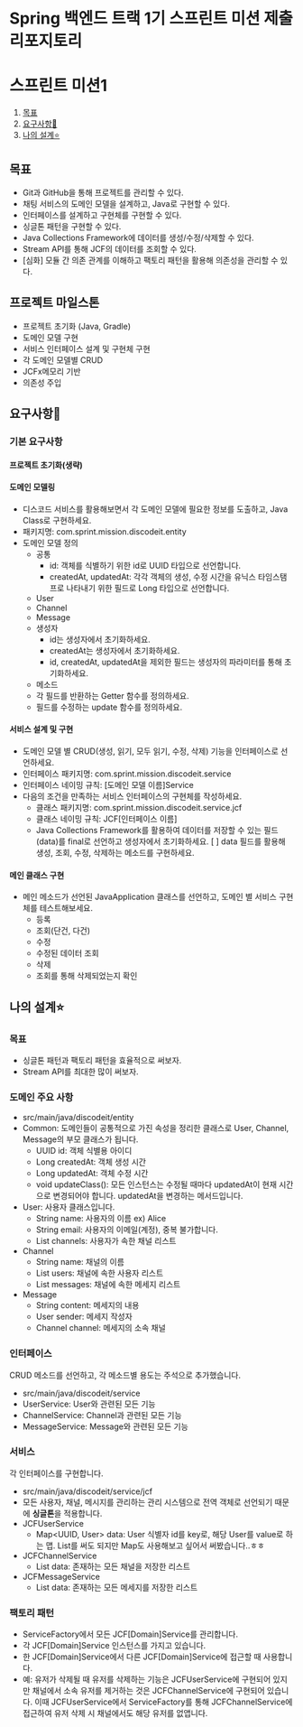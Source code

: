 # Spring 백엔드 트랙 1기 스프린트 미션 제출 리포지토리
# 스프린트 미션1


1. [목표](#목표)
2. [요구사항💟](#요구사항)
3. [나의 설계⭐](#나의-설계)

## 목표
- Git과 GitHub을 통해 프로젝트를 관리할 수 있다.
- 채팅 서비스의 도메인 모델을 설계하고, Java로 구현할 수 있다.
- 인터페이스를 설계하고 구현체를 구현할 수 있다.
- 싱글톤 패턴을 구현할 수 있다.
- Java Collections Framework에 데이터를 생성/수정/삭제할 수 있다.
- Stream API를 통해 JCF의 데이터를 조회할 수 있다.
- [심화] 모듈 간 의존 관계를 이해하고 팩토리 패턴을 활용해 의존성을 관리할 수 있다.

## 프로젝트 마일스톤
- 프로젝트 초기화 (Java, Gradle)
- 도메인 모델 구현
- 서비스 인터페이스 설계 및 구현체 구현
- 각 도메인 모델별 CRUD
- JCFx메모리 기반
- 의존성 주입

## 요구사항💟
### 기본 요구사항
#### 프로젝트 초기화(생략)
#### 도메인 모델링
- 디스코드 서비스를 활용해보면서 각 도메인 모델에 필요한 정보를 도출하고, Java Class로 구현하세요.
- 패키지명: com.sprint.mission.discodeit.entity
- 도메인 모델 정의
  - 공통
    - id: 객체를 식별하기 위한 id로 UUID 타입으로 선언합니다.
    - createdAt, updatedAt: 각각 객체의 생성, 수정 시간을 유닉스 타임스탬프로 나타내기 위한 필드로 Long 타입으로 선언합니다.
  - User
  - Channel
  - Message
  - 생성자
    - id는 생성자에서 초기화하세요.
    - createdAt는 생성자에서 초기화하세요.
    - id, createdAt, updatedAt을 제외한 필드는 생성자의 파라미터를 통해 초기화하세요.
  - 메소드
  - 각 필드를 반환하는 Getter 함수를 정의하세요.
  - 필드를 수정하는 update 함수를 정의하세요.
#### 서비스 설계 및 구현
-  도메인 모델 별 CRUD(생성, 읽기, 모두 읽기, 수정, 삭제) 기능을 인터페이스로 선언하세요.
  - 인터페이스 패키지명: com.sprint.mission.discodeit.service
  - 인터페이스 네이밍 규칙: [도메인 모델 이름]Service
- 다음의 조건을 만족하는 서비스 인터페이스의 구현체를 작성하세요.
  - 클래스 패키지명: com.sprint.mission.discodeit.service.jcf
  - 클래스 네이밍 규칙: JCF[인터페이스 이름]
  - Java Collections Framework를 활용하여 데이터를 저장할 수 있는 필드(data)를 final로 선언하고 생성자에서 초기화하세요.
[ ] data 필드를 활용해 생성, 조회, 수정, 삭제하는 메소드를 구현하세요.

#### 메인 클래스 구현
- 메인 메소드가 선언된 JavaApplication 클래스를 선언하고, 도메인 별 서비스 구현체를 테스트해보세요.
  - 등록
  - 조회(단건, 다건)
  - 수정
  - 수정된 데이터 조회
  - 삭제
  - 조회를 통해 삭제되었는지 확인

## 나의 설계⭐

### 목표
- 싱글톤 패턴과 팩토리 패턴을 효율적으로 써보자.
- Stream API를 최대한 많이 써보자.
  
### 도메인 주요 사항
- src/main/java/discodeit/entity
- Common: 도메인들이 공통적으로 가진 속성을 정리한 클래스로 User, Channel, Message의 부모 클래스가 됩니다.
  - UUID id: 객체 식별용 아이디
  - Long createdAt: 객체 생성 시간
  - Long updatedAt: 객체 수정 시간
  - void updateClass(): 모든 인스턴스는 수정될 때마다 updatedAt이 현재 시간으로 변경되어야 합니다. updatedAt을 변경하는 메서드입니다.
- User: 사용자 클래스입니다.
  - String name: 사용자의 이름 ex) Alice
  - String email: 사용자의 이메일(계정), 중복 불가합니다.
  - List<Channel> channels: 사용자가 속한 채널 리스트
- Channel
  - String name: 채널의 이름
  - List<User> users: 채널에 속한 사용자 리스트
  - List<Message> messages: 채널에 속한 메세지 리스트
- Message
  - String content: 메세지의 내용
  - User sender: 메세지 작성자
  - Channel channel: 메세지의 소속 채널
    
### 인터페이스
CRUD 메소드를 선언하고, 각 메소드별 용도는 주석으로 추가했습니다.
- src/main/java/discodeit/service
- UserService: User와 관련된 모든 기능
- ChannelService: Channel과 관련된 모든 기능
- MessageService: Message와 관련된 모든 기능

### 서비스
각 인터페이스를 구현합니다.
- src/main/java/discodeit/service/jcf
- 모든 사용자, 채널, 메시지를 관리하는 관리 시스템으로 전역 객체로 선언되기 때문에 **싱글톤**을 적용합니다.
- JCFUserService
  - Map<UUID, User> data: User 식별자 id를 key로, 해당 User를 value로 하는 맵. List<User>를 써도 되지만 Map도 사용해보고 싶어서 써봤습니다..ㅎㅎ
- JCFChannelService
  - List<Channel> data: 존재하는 모든 채널을 저장한 리스트
- JCFMessageService
  - List<Message> data: 존재하는 모든 메세지를 저장한 리스트

  
### 팩토리 패턴
- ServiceFactory에서 모든 JCF[Domain]Service를 관리합니다.
- 각 JCF[Domain]Service 인스턴스를 가지고 있습니다.
- 한 JCF[Domain]Service에서 다른 JCF[Domain]Service에 접근할 때 사용합니다.
- 예: 유저가 삭제될 때 유저를 삭제하는 기능은 JCFUserService에 구현되어 있지만 채널에서 소속 유저를 제거하는 것은 JCFChannelService에 구현되어 있습니다. 이때 JCFUserService에서 ServiceFactory를 통해 JCFChannelService에 접근하여 유저 삭제 시 채널에서도 해당 유저를 없앱니다.
